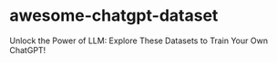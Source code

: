 # awesome-chatgpt-dataset

Unlock the Power of LLM: Explore These Datasets to Train Your Own ChatGPT!
